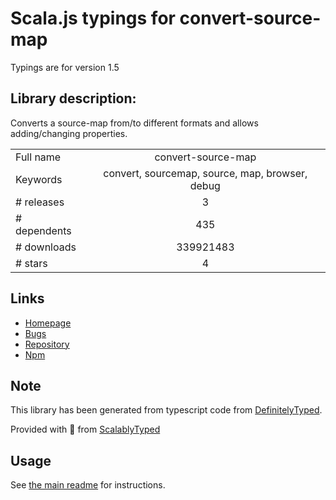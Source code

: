 
# Scala.js typings for convert-source-map

Typings are for version 1.5

## Library description:
Converts a source-map from/to  different formats and allows adding/changing properties.

|                    |                 |
| ------------------ | :-------------: |
| Full name          | convert-source-map |
| Keywords           | convert, sourcemap, source, map, browser, debug |
| # releases         | 3 |
| # dependents       | 435 |
| # downloads        | 339921483 |
| # stars            | 4 |

## Links
- [Homepage](https://github.com/thlorenz/convert-source-map)
- [Bugs](https://github.com/thlorenz/convert-source-map/issues)
- [Repository](https://github.com/thlorenz/convert-source-map)
- [Npm](https://www.npmjs.com/package/convert-source-map)
    


## Note
This library has been generated from typescript code from [DefinitelyTyped](https://definitelytyped.org).

Provided with :purple_heart: from [ScalablyTyped](https://github.com/oyvindberg/ScalablyTyped)

## Usage
See [the main readme](../../readme.md) for instructions.


